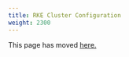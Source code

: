 ```yaml
---
title: RKE Cluster Configuration
weight: 2300
---
```


This page has moved [here.](../../../reference-guides/cluster-configuration/rancher-server-configuration/rke1-cluster-configuration.md)
